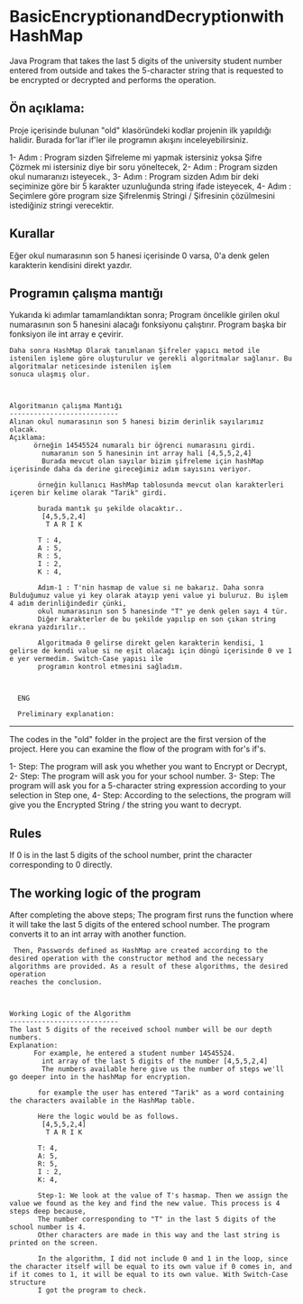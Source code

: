 # BasicEncryptionandDecryptionwithHashMap
 Java Program that takes the last 5 digits of the university student number entered from outside and takes the 5-character string that is requested to be encrypted or decrypted and performs the operation.

Ön açıklama:
-----------
Proje içerisinde bulunan "old" klasöründeki kodlar projenin ilk yapıldığı halidir. Burada for'lar if'ler ile programın akışını inceleyebilirsiniz.


1- Adım : Program sizden Şifreleme mi yapmak istersiniz yoksa Şifre Çözmek mi istersiniz diye bir soru yöneltecek,
2- Adım : Program sizden okul numaranızı isteyecek.,
3- Adım : Program sizden Adım bir deki seçiminize göre bir  5 karakter uzunluğunda string ifade isteyecek,
4- Adım : Seçimlere göre program size Şifrelenmiş Stringi / Şifresinin çözülmesini istediğiniz stringi verecektir.

Kurallar
---------
Eğer okul numarasının son 5 hanesi içerisinde 0 varsa, 0'a denk gelen karakterin kendisini direkt yazdır.


Programın çalışma mantığı
--------------------------

Yukarıda ki adımlar tamamlandıktan sonra;
    Program öncelikle girilen okul numarasının son 5 hanesini alacağı fonksiyonu çalıştırır.
    Program başka bir fonksiyon ile   int array e çevirir.
    
    Daha sonra HashMap Olarak tanımlanan Şifreler yapıcı metod ile istenilen işleme göre oluşturulur ve gerekli algoritmalar sağlanır. Bu algoritmalar neticesinde istenilen işlem
    sonuca ulaşmış olur.
    
    
    
    Algoritmanın çalışma Mantığı
    ---------------------------
    Alınan okul numarasının son 5 hanesi bizim derinlik sayılarımız olacak.
    Açıklama:
          örneğin 14545524 numaralı bir öğrenci numarasını girdi.
            numaranın son 5 hanesinin int array hali [4,5,5,2,4]
            Burada mevcut olan sayılar bizim şifreleme için hashMap içerisinde daha da derine gireceğimiz adım sayısını veriyor.
            
           örneğin kullanıcı HashMap tablosunda mevcut olan karakterleri içeren bir kelime olarak "Tarik" girdi.
           
           burada mantık şu şekilde olacaktır..
            [4,5,5,2,4]
             T A R I K
           
           T : 4,
           A : 5,
           R : 5,
           I : 2,
           K : 4,
           
           Adım-1 : T'nin hasmap de value si ne bakarız. Daha sonra Bulduğumuz value yi key olarak atayıp yeni value yi buluruz. Bu işlem 4 adım derinliğindedir çünki,
           okul numarasının son 5 hanesinde "T" ye denk gelen sayı 4 tür.
           Diğer karakterler de bu şekilde yapılıp en son çıkan string ekrana yazdırılır..
           
           Algoritmada 0 gelirse direkt gelen karakterin kendisi, 1 gelirse de kendi value si ne eşit olacağı için döngü içerisinde 0 ve 1 e yer vermedim. Switch-Case yapısı ile
           programın kontrol etmesini sağladım.
           
           
           
      ENG
      
      Preliminary explanation:
-----------
The codes in the "old" folder in the project are the first version of the project. Here you can examine the flow of the program with for's if's.


1- Step: The program will ask you whether you want to Encrypt or Decrypt,
2- Step: The program will ask you for your school number.
3- Step: The program will ask you for a 5-character string expression according to your selection in Step one,
4- Step: According to the selections, the program will give you the Encrypted String / the string you want to decrypt.

Rules
---------
If 0 is in the last 5 digits of the school number, print the character corresponding to 0 directly.


The working logic of the program
--------------------------

After completing the above steps;
    The program first runs the function where it will take the last 5 digits of the entered school number.
    The program converts it to an int array with another function.
     
     Then, Passwords defined as HashMap are created according to the desired operation with the constructor method and the necessary algorithms are provided. As a result of these algorithms, the desired operation
    reaches the conclusion.
    
    
    
    Working Logic of the Algorithm
    ---------------------------
    The last 5 digits of the received school number will be our depth numbers.
    Explanation:
          For example, he entered a student number 14545524.
            int array of the last 5 digits of the number [4,5,5,2,4]
            The numbers available here give us the number of steps we'll go deeper into in the hashMap for encryption.
            
           for example the user has entered "Tarik" as a word containing the characters available in the HashMap table.
           
           Here the logic would be as follows.
            [4,5,5,2,4]
             T A R I K
           
           T: 4,
           A: 5,
           R: 5,
           I : 2,
           K: 4,
           
           Step-1: We look at the value of T's hasmap. Then we assign the value we found as the key and find the new value. This process is 4 steps deep because,
           The number corresponding to "T" in the last 5 digits of the school number is 4.
           Other characters are made in this way and the last string is printed on the screen.
           
           In the algorithm, I did not include 0 and 1 in the loop, since the character itself will be equal to its own value if 0 comes in, and if it comes to 1, it will be equal to its own value. With Switch-Case structure
           I got the program to check.
           
           
             
             
      
